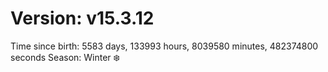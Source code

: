 # Version: v15.3.12
Time since birth: 5583 days, 133993 hours, 8039580 minutes, 482374800 seconds
Season: Winter ❄️
